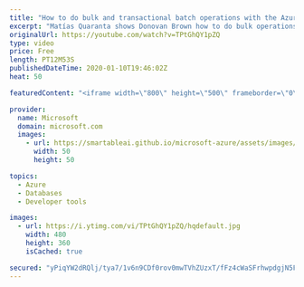 ```yaml
---
title: "How to do bulk and transactional batch operations with the Azure Cosmos DB .NET SDK | Azure Friday"
excerpt: "Matías Quaranta shows Donovan Brown how to do bulk operations with the Azure Cosmos DB .NET SDK to maximize throughput, and how to use the new Transactional Batch support to create atomic groups of operations.  2:21 - Demo: Batch API 6:32 - Demo: Bulk API  Bulk import data to Azure Cosmos DB SQL API"
originalUrl: https://youtube.com/watch?v=TPtGhQY1pZQ
type: video
price: Free
length: PT12M53S
publishedDateTime: 2020-01-10T19:46:02Z
heat: 50

featuredContent: "<iframe width=\"800\" height=\"500\" frameborder=\"0\" src=\"https://www.youtube.com/embed/TPtGhQY1pZQ\" allow=\"accelerometer; autoplay; encrypted-media; gyroscope; picture-in-picture\" allowfullscreen></iframe>"

provider:
  name: Microsoft
  domain: microsoft.com
  images:
    - url: https://smartableai.github.io/microsoft-azure/assets/images/organizations/microsoft.com-50x50.jpg
      width: 50
      height: 50

topics:
  - Azure
  - Databases
  - Developer tools

images:
  - url: https://i.ytimg.com/vi/TPtGhQY1pZQ/hqdefault.jpg
    width: 480
    height: 360
    isCached: true

secured: "yPiqYW2dRQlj/tya7/1v6n9CDf0rov0mwTVhZUzxT/fFz4cWaSFrhwpdgjN5FlBPH61UzRG6iz50IUg99jDAy6bwWLx33AfoIeZaBggJDpu1ALOYXdjbpjUua8AdJZfuJHzBQIiAWUypu5Jjn5pHKpYvjhrgZTLgWZsI3RlrJq8hHXtjD4voJwNuH0zNMzNeeN1wzU2hTR03mnQ2yJwCvcTd5hoUVuMm/VQYscPUVAZ0AEjhRBarScGzK25U8WhTg7atZcQsT13CTRhjRWzEG15CGh/eBKotTEnZapEKtuLRm+IY42yEZGnVi3alcSQ8lPwxc56ZUtldsFza+qpVzsBGOxYDk2fqIEEMnGmxHzpgkiwrznyyZBDgdyJtErdc93sjribCU68/O29iYIjizZwzizWf3X9TvHlWn0wevEo=;stAqkyjHQnDCwdeDZvH4tQ=="
---
```


